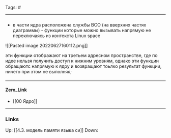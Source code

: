 Tags: #
***
###
- в части ядра расположена службы ВСО (на вверхних частях диаграммы) - функции которые можно вызывать напрямую не переключаясь из контекста Linux space

![[Pasted image 20220627160112.png]]

эти функции отображают на третьем адресном пространстве, где по идее нельзя получить доступ к нижним уровням, однако эти функции обращаютс напрямую к ядру и возвращают тоьлко результат функции, ничего при этом не выполняя;

####

***
#### Zero_Link
- [[00 Ядро]] 
***
### Links
Up:
[[4.3. модель памяти языка си]]
Down:


